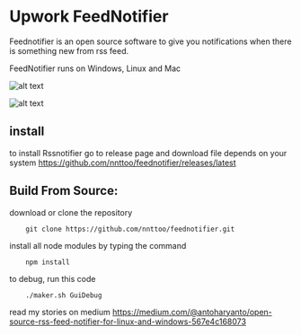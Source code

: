 # Upwork FeedNotifier
  
Feednotifier is an open source software to give you notifications when there is something new from rss feed.

FeedNotifier runs on Windows, Linux and Mac

![alt text](https://github.com/nnttoo/feednotifier/blob/media/MyImage/preview.png?raw=true "Preview window")


![alt text](https://github.com/nnttoo/feednotifier/blob/media/MyImage/setting.png?raw=true "Setting window")

## install
to install Rssnotifier go to release page and download file depends on your system
https://github.com/nnttoo/feednotifier/releases/latest

## Build From Source:

download or clone the repository

``` 
    git clone https://github.com/nnttoo/feednotifier.git

```
install all node modules by typing the command

```
    npm install
```
to debug, run this code

```
    ./maker.sh GuiDebug
```

read my stories on medium 
https://medium.com/@antoharyanto/open-source-rss-feed-notifier-for-linux-and-windows-567e4c168073

